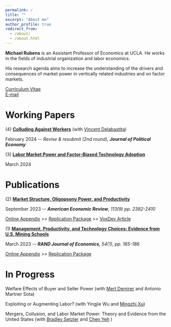 ```yaml
---
permalink: /
title: ""
excerpt: "About me"
author_profile: true
redirect_from: 
  - /about/
  - /about.html
---
```

**Michael Rubens** is an Assistant Professor of Economics at UCLA. He works in the fields of industrial organization and labor economics. 

His research agenda aims to increase the understanding of the drivers and consequences of market power in vertically related industries and on factor markets.  

[Curriculum Vitae](/files/cv_michaelrubens.pdf)  
[E-mail](mailto:rubens@econ.ucla.edu)

Working Papers
======

(4) **[Colluding Against Workers](/files/delabastita_rubens_feb2024.pdf)**  (with [Vincent Delabastita](https://sites.google.com/view/vincentdelabastita/home))

February 2024  --  _Revise & resubmit (2nd round), **Journal of Political Economy**_

(3) **[Labor Market Power and Factor-Biased Technology Adoption](/files/Techadoption_paper.pdf)** 

March 2024    


Publications
======

(2) **[Market Structure, Oligopsony Power, and Productivity](/files/AER_2021_0383_main.pdf)**

September 2023  --  _**American Economic Review**_, _113(9) pp. 2382-2410_

[Online Appendix](/files/AER_2021_0383_appendix.pdf)  >>   [Replication Package](https://www.openicpsr.org/openicpsr/project/186041/version/V1/view) >> [VoxDev Article](https://voxdev.org/topic/agriculture/dominant-buyers-and-rural-development-evidence-china)


(1) **[Management, Productivity, and Technology Choices: Evidence from U.S. Mining Schools](/files/RJE_MS202112696_final.pdf)**

March 2023 -- _**RAND Journal of Economics**, 54(1), pp. 165-186_ 

[Online Appendix](/files/mining_schools_online_appendix.pdf) >>  [Replication Package](https://github.com/michaelrubens/miningschools)


In Progress
======

Welfare Effects of Buyer and Seller Power (with [Mert Demirer](https://www.mertdemirer.com/) and Antonio Martner Sota)

Exploiting or Augmenting Labor? (with Yingjie Wu and [Mingzhi Xu](https://www.mingzhixu.com/))

Mergers, Collusion, and Labor Market Power: Theory and Evidence from the United States (with [Bradley Setzler](https://www.bradleysetzler.com/) and [Chen Yeh](https://sites.google.com/site/chenyeh/) )


